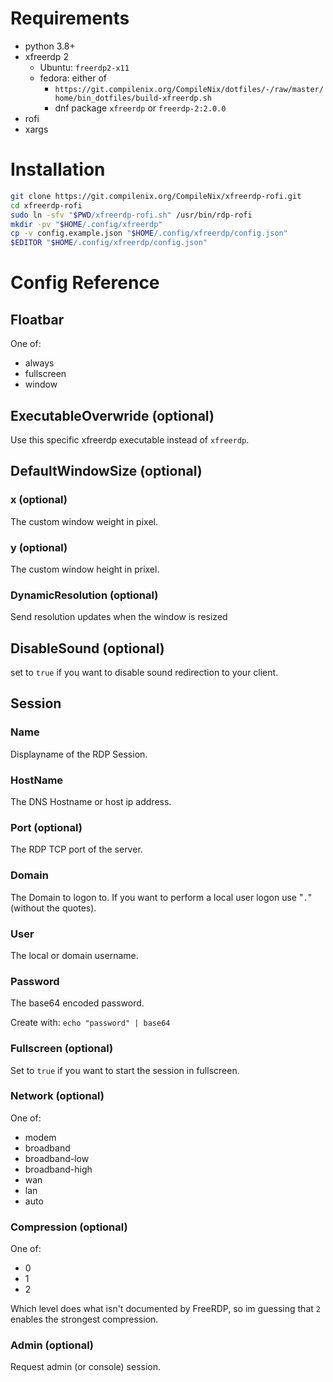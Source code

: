 # Requirements
- python 3.8+
- xfreerdp 2
  - Ubuntu: `freerdp2-x11`
  - fedora: either of
    - `https://git.compilenix.org/CompileNix/dotfiles/-/raw/master/home/bin_dotfiles/build-xfreerdp.sh`
    - dnf package `xfreerdp` or `freerdp-2:2.0.0`
- rofi
- xargs

# Installation
```bash
git clone https://git.compilenix.org/CompileNix/xfreerdp-rofi.git
cd xfreerdp-rofi
sudo ln -sfv "$PWD/xfreerdp-rofi.sh" /usr/bin/rdp-rofi
mkdir -pv "$HOME/.config/xfreerdp"
cp -v config.example.json "$HOME/.config/xfreerdp/config.json"
$EDITOR "$HOME/.config/xfreerdp/config.json"
```

# Config Reference
## Floatbar
One of:
- always
- fullscreen
- window

## ExecutableOverwride (optional)
Use this specific xfreerdp executable instead of `xfreerdp`.

## DefaultWindowSize (optional)
### x (optional)
The custom window weight in pixel.

### y (optional)
The custom window height in prixel.

### DynamicResolution (optional)
Send resolution updates when the window is resized

## DisableSound (optional)
set to `true` if you want to disable sound redirection to your client.

## Session
### Name
Displayname of the RDP Session.

### HostName
The DNS Hostname or host ip address.

### Port (optional)
The RDP TCP port of the server.

### Domain
The Domain to logon to. If you want to perform a local user logon use "`.`" (without the quotes).

### User
The local or domain username.

### Password
The base64 encoded password.

Create with: `echo "password" | base64`

### Fullscreen (optional)
Set to `true` if you want to start the session in fullscreen.

### Network (optional)
One of:
- modem
- broadband
- broadband-low
- broadband-high
- wan
- lan
- auto

### Compression (optional)
One of:
- 0
- 1
- 2

Which level does what isn't documented by FreeRDP, so im guessing that `2` enables the strongest compression.

### Admin (optional)
Request admin (or console) session.


